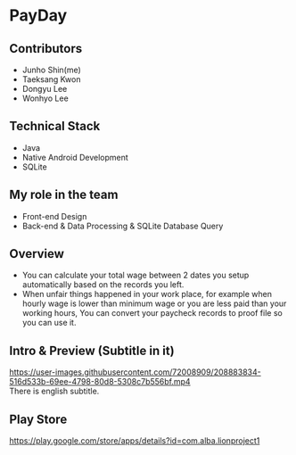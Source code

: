 # PayDay

## Contributors
- Junho Shin(me)
- Taeksang Kwon
- Dongyu Lee
- Wonhyo Lee

## Technical Stack
- Java
- Native Android Development
- SQLite

## My role in the team
- Front-end Design
- Back-end & Data Processing & SQLite Database Query

## Overview
- You can calculate your total wage between 2 dates you setup automatically based on the records you left.
- When unfair things happened in your work place, for example when hourly wage is lower than minimum wage or you are less paid than your working hours, You can convert your paycheck records to proof file so you can use it.


## Intro & Preview (Subtitle in it)
https://user-images.githubusercontent.com/72008909/208883834-516d533b-69ee-4798-80d8-5308c7b556bf.mp4
<br>
There is english subtitle.

## Play Store
https://play.google.com/store/apps/details?id=com.alba.lionproject1

